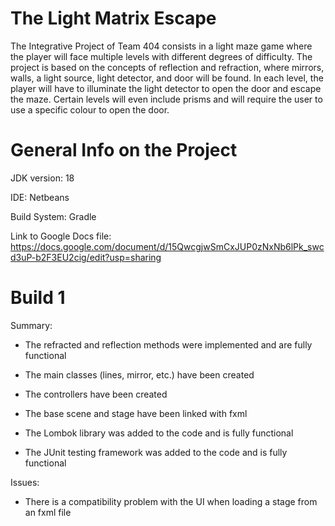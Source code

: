 # The Light Matrix Escape

The Integrative Project of Team 404 consists in a light maze game where the player will face multiple levels with different degrees of difficulty. The project is based on the concepts of reflection and refraction, where mirrors, walls, a light source, light detector, and door will be found. In each level, the player will have to illuminate the light detector to open the door and escape the maze. Certain levels will even include prisms and will require the user to use a specific colour to open the door.




# General Info on the Project
JDK version: 18

IDE: Netbeans

Build System: Gradle

Link to Google Docs file: https://docs.google.com/document/d/15QwcgjwSmCxJUP0zNxNb6lPk_swcd3uP-b2F3EU2cig/edit?usp=sharing




# Build 1
Summary:

- The refracted and reflection methods were implemented and are fully functional

- The main classes (lines, mirror, etc.) have been created

- The controllers have been created

- The base scene and stage have been linked with fxml

- The Lombok library was added to the code and is fully functional

- The JUnit testing framework was added to the code and is fully functional


Issues:

- There is a compatibility problem with the UI when loading a stage from an fxml file
